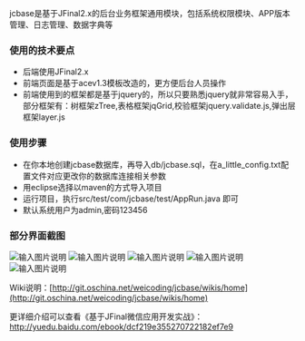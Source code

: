 jcbase是基于JFinal2.x的后台业务框架通用模块，包括系统权限模块、APP版本管理、日志管理、数据字典等
### 使用的技术要点
- 后端使用JFinal2.x
- 前端页面是基于acev1.3模板改造的，更方便后台人员操作
- 前端使用到的框架都是基于jquery的，所以只要熟悉jquery就非常容易入手，部分框架有：树框架zTree,表格框架jqGrid,校验框架jquery.validate.js,弹出层框架layer.js

### 使用步骤

- 在你本地创建jcbase数据库，再导入db/jcbase.sql，在a_little_config.txt配置文件对应更改你的数据库连接相关参数
- 用eclipse选择以maven的方式导入项目
- 运行项目，执行src/test/com/jcbase/test/AppRun.java 即可
- 默认系统用户为admin,密码123456

### 部分界面截图
![输入图片说明](http://git.oschina.net/uploads/images/2016/0703/122053_ce09d6a9_387388.png "在这里输入图片标题")
![输入图片说明](http://git.oschina.net/uploads/images/2016/0703/122130_b93742c7_387388.png "在这里输入图片标题")
![输入图片说明](http://git.oschina.net/uploads/images/2016/0703/122201_e3cc617a_387388.png "在这里输入图片标题")
![输入图片说明](http://git.oschina.net/uploads/images/2016/0703/122218_10e97b38_387388.png "在这里输入图片标题")
![输入图片说明](http://git.oschina.net/uploads/images/2016/0703/122228_006c59b1_387388.png "在这里输入图片标题")

Wiki说明：[http://git.oschina.net/weicoding/jcbase/wikis/home](http://git.oschina.net/weicoding/jcbase/wikis/home)

更详细介绍可以查看《基于JFinal微信应用开发实战》：http://yuedu.baidu.com/ebook/dcf219e355270722182ef7e9